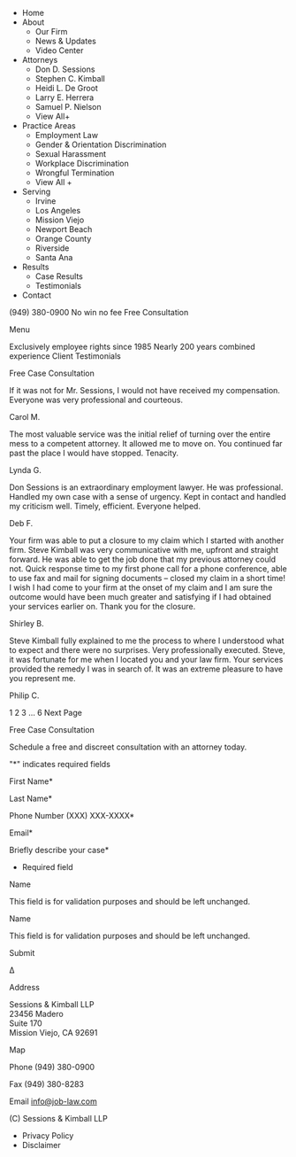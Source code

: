   * Home
  * About
    * Our Firm
    * News & Updates
    * Video Center
  * Attorneys
    * Don D. Sessions
    * Stephen C. Kimball
    * Heidi L. De Groot
    * Larry E. Herrera
    * Samuel P. Nielson
    * View All+
  * Practice Areas
    * Employment Law
    * Gender & Orientation Discrimination
    * Sexual Harassment
    * Workplace Discrimination
    * Wrongful Termination
    * View All +
  * Serving
    * Irvine
    * Los Angeles
    * Mission Viejo
    * Newport Beach
    * Orange County
    * Riverside
    * Santa Ana
  * Results
    * Case Results
    * Testimonials
  * Contact

(949) 380-0900  No win no fee  Free Consultation

Menu

Exclusively employee rights since 1985  Nearly 200 years combined experience
Client Testimonials

Free Case Consultation

If it was not for Mr. Sessions, I would not have received my compensation.
Everyone was very professional and courteous.

Carol M.

The most valuable service was the initial relief of turning over the entire
mess to a competent attorney. It allowed me to move on. You continued far past
the place I would have stopped. Tenacity.

Lynda G.

Don Sessions is an extraordinary employment lawyer. He was professional.
Handled my own case with a sense of urgency. Kept in contact and handled my
criticism well. Timely, efficient. Everyone helped.

Deb F.

Your firm was able to put a closure to my claim which I started with another
firm. Steve Kimball was very communicative with me, upfront and straight
forward. He was able to get the job done that my previous attorney could not.
Quick response time to my first phone call for a phone conference, able to use
fax and mail for signing documents – closed my claim in a short time! I wish I
had come to your firm at the onset of my claim and I am sure the outcome would
have been much greater and satisfying if I had obtained your services earlier
on. Thank you for the closure.

Shirley B.

Steve Kimball fully explained to me the process to where I understood what to
expect and there were no surprises. Very professionally executed. Steve, it
was fortunate for me when I located you and your law firm. Your services
provided the remedy I was in search of. It was an extreme pleasure to have you
represent me.

Philip C.

1 2 3 … 6 Next Page

Free Case Consultation

Schedule a free and discreet consultation with an attorney today.

"*" indicates required fields

First Name*

Last Name*

Phone Number (XXX) XXX-XXXX*

Email*

Briefly describe your case*

* Required field

Name

This field is for validation purposes and should be left unchanged.

Name

This field is for validation purposes and should be left unchanged.

Submit

Δ

Address

Sessions & Kimball LLP  
23456 Madero  
Suite 170  
Mission Viejo, CA 92691

Map

Phone (949) 380-0900

Fax (949) 380-8283

Email info@job-law.com

(C) Sessions & Kimball LLP

  * Privacy Policy
  * Disclaimer

